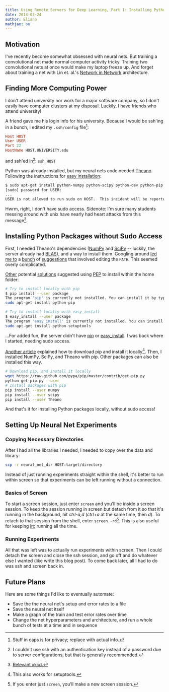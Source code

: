 ```yaml
---
title: Using Remote Servers for Deep Learning, Part 1: Installing Python Packages Locally
date: 2014-03-24
author: Eliana
mathjax: on
---
```


Motivation
------------

I've recently become somewhat obsessed with neural nets. But training a convolutional net made normal computer activity tricky. Training two convolutional nets at once would make my laptop freeze up. And forget about training a net with Lin et. al.'s [Network in Network] architecture.

[Network in Network]: http://arxiv.org/abs/1312.4400


Finding More Computing Power
-------------

I don't attend university nor work for a major software company, so I don't easily have computer clusters at my disposal. Luckily, I have friends who attend university!

A friend gave me his login info for his university. Because I would be ssh'ing in a bunch, I edited my <code>.ssh/config</code> file[^1]:

[^1]: Stuff in caps is for privacy; replace with actual info.

```haskell
Host HOST
User USER
Port 22
HostName HOST.UNIVERSITY.edu
```

and ssh'ed in[^2]: ```ssh HOST```

[^2]: I couldn't use ssh with an authentication key instead of a password due to server configurations, but that is generally recommended.

Python was already installed, but my neural nets code needed [Theano]. Following the instructions for [easy installation]:

[Theano]: http://deeplearning.net/software/theano/
[easy installation]: http://deeplearning.net/software/theano/install_ubuntu.html

```bash
$ sudo apt-get install python-numpy python-scipy python-dev python-pip python-nose g++ libopenblas-dev git
[sudo] password for USER:
...
USER is not allowed to run sudo on HOST.  This incident will be reported.
```

Hwrm, right, I don't have sudo access. Sidenote: I'm sure many students messing around with unix have nearly had heart attacks from this message[^3].

[^3]: [Relevant xkcd.]

[Relevant xkcd.]:http://xkcd.com/838/



Installing Python Packages without Sudo Access
-----------------------------------------------

First, I needed Theano's dependencies ([NumPy] and [SciPy] -- luckily, the server already had [BLAS]), and a way to install them. Googling around [led me to] a [bunch] of [suggestions] that involved editing the `PATH`. This seemed overly complicated. 

[NumPy]: http://www.numpy.org/
[SciPy]: http://www.scipy.org/
[BLAS]: http://en.wikipedia.org/wiki/Basic_Linear_Algebra_Subprograms
[led me to]:http://stackoverflow.com/questions/622744/unable-to-install-python-without-sudo-access
[bunch]:http://www.astropython.org/tutorial/2010/1/User-rootsudo-free-installation-of-Python-modules
[suggestions]:http://askubuntu.com/questions/363300/how-to-install-pip-python-to-user-without-root-access

[Other] potential [solutions] suggested using [PEP] to install within the home folder: 

[other]:http://stackoverflow.com/questions/7465445/how-to-install-python-modules-without-root-access
[solutions]:http://stackoverflow.com/questions/7143077/use-pip-and-install-packages-at-my-home-folder
[PEP]:http://legacy.python.org/dev/peps/pep-0370/

```bash
# Try to install locally with pip
$ pip install --user package
The program 'pip' is currently not installed. You can install it by typing:
sudo apt-get install python-pip

# Try to install locally with easy_install
$ easy_install --user package
The program 'easy_install' is currently not installed. You can install it by typing:
sudo apt-get install python-setuptools
```

...For added fun, the server didn't have [pip] or [easy_install]. I was back where I started, needing sudo access. 

[pip]: https://pypi.python.org/pypi/pip
[easy_install]: https://pythonhosted.org/setuptools/easy_install.html

[Another article] explained how to download pip and install it locally[^4]. Then, I installed NumPy, SciPy, and Theano with pip. Other packages can also be installed this way. 

[Another article]: http://forcecarrier.wordpress.com/2013/07/26/installing-pip-virutalenv-in-sudo-free-way/

[^4]: This also works for setuptools.

```bash
# Download pip, and install it locally
wget https://raw.github.com/pypa/pip/master/contrib/get-pip.py
python get-pip.py --user
# Install packages with pip
pip install --user numpy
pip install --user scipy
pip install --user Theano
```

And that's it for installing Python packages locally, without sudo access!


Setting Up Neural Net Experiments
-----------------------------------

### Copying Necessary Directories

After I had all the libraries I needed, I needed to copy over the data and library:

```bash
scp -r neural_net_dir HOST:target/directory
```

Instead of just running experiments straight within the shell, it's better to run within screen so that experiments can be left running without a connection.

### Basics of Screen

To start a screen session, just enter ```screen``` and you'll be inside a screen session. To keep the session running in screen but detach from it so that it's running in the background, hit _ctrl-a,d_ (_ctrl_+_a_ at the same time, then _d_). To retach to that session from the shell, enter ```screen -rd```[^5]. This is also useful for keeping [irc] running all the time.

[irc]:http://en.wikipedia.org/wiki/Internet_Relay_Chat

[^5]: If you enter just ```screen```, you'll make a new screen session. 

### Running Experiments

All that was left was to actually run experiments within screen. Then I could detach the screen and close the ssh session, and go off and do whatever else I wanted (like write this blog post). To come back later, all I had to do was ssh and screen back in.


Future Plans
--------

Here are some things I'd like to eventually automate:

* Save the the neural net's setup and error rates to a file
* Save the neural net itself
* Make a graph of the train and test error rates over time
* Change the net hyperparameters and architecture, and run a whole bunch of tests at a time and in sequence
